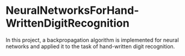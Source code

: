 # NeuralNetworksForHand-WrittenDigitRecognition
In this project, a backpropagation algorithm is implemented for neural networks and applied it to the task of hand-written digit recognition.
